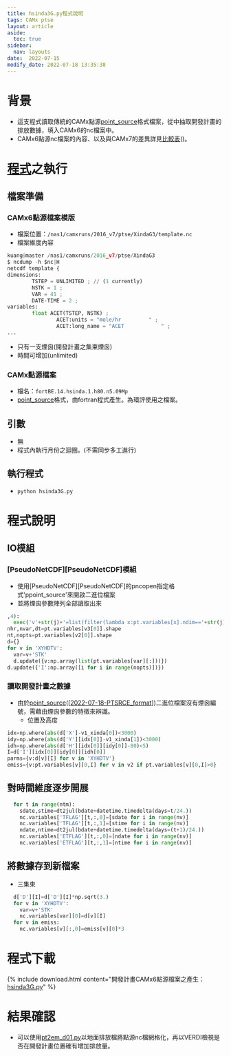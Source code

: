 ```yaml
---
title: hsinda3G.py程式說明
tags: CAMx ptse 
layout: article
aside:
  toc: true
sidebar:
  nav: layouts
date:  2022-07-15 
modify_date: 2022-07-18 13:35:38
---
```


# 背景

- 這支程式讀取傳統的CAMx點源[point_source][ptsrc_fmt]格式檔案，從中抽取開發計畫的排放數據，填入CAMx6的nc檔案中。
- CAMx6點源nc檔案的內容、以及與CAMx7的差異詳見[比較表][CAMx67]()。

# [程式](https://github.com/sinotec2/Focus-on-Air-Quality/blob/main/CAMx/ptse/hsinda3G.py)之執行

## 檔案準備

### CAMx6點源檔案模版
- 檔案位置：`/nas1/camxruns/2016_v7/ptse/XindaG3/template.nc`
- 檔案維度內容

```python
kuang@master /nas1/camxruns/2016_v7/ptse/XindaG3
$ ncdump -h $nc|H
netcdf template {
dimensions:
        TSTEP = UNLIMITED ; // (1 currently)
        NSTK = 1 ;
        VAR = 41 ;
        DATE-TIME = 2 ;
variables:
        float ACET(TSTEP, NSTK) ;
                ACET:units = "mole/hr         " ;
                ACET:long_name = "ACET            " ;
...                
```
- 只有一支煙囪(開發計畫之集束煙囪)
- 時間可增加(unlimited)

### CAMx點源檔案
- 檔名：`fortBE.14.hsinda.1.h80.n5.09Mp`
- [point_source][ptsrc_fmt]格式，由fortran程式產生。為環評使用之檔案。

## 引數
- 無
- 程式內執行月份之迴圈。(不需同步多工進行)

## 執行程式
- `python hsinda3G.py`

# 程式說明
## IO模組
### [PseudoNetCDF][PseudoNetCDF]模組
- 使用[PseudoNetCDF][PseudoNetCDF]的pncopen指定格式'ppoint_source'來開啟二進位檔案
- 並將煙囪參數陣列全部讀取出來

```python
,4):
  exec('v'+str(j)+'=list(filter(lambda x:pt.variables[x].ndim=='+str(j)+', [i for i in pt.variables]))')
nhr,nvar,dt=pt.variables[v3[0]].shape
nt,nopts=pt.variables[v2[0]].shape
d={}
for v in 'XYHDTV':
  var=v+'STK'
  d.update({v:np.array(list(pt.variables[var][:]))})
d.update({'I':np.array([i for i in range(nopts)])})
```

### 讀取開發計畫之數據

- 由於[point_source][ptsrc_fmt]([[2022-07-18-PTSRCE_format]])二進位檔案沒有煙囪編號，需藉由煙囪參數的特徵來辨識。
  - 位置及高度

```python
idx=np.where(abs(d['X']-v1_xinda[0])<3000)
idy=np.where(abs(d['Y'][idx[0]]-v1_xinda[1])<3000)
idh=np.where(abs(d['H'][idx[0]][idy[0]]-80)<5)
I=d['I'][idx[0]][idy[0]][idh[0]]
parms={v:d[v][I] for v in 'XYHDTV'}
emiss={v:pt.variables[v][0,I] for v in v2 if pt.variables[v][0,I]>0}
```

## 對時間維度逐步開展

```python
  for t in range(ntm):
    sdate,stime=dt2jul(bdate+datetime.timedelta(days=t/24.))
    nc.variables['TFLAG'][t,:,0]=[sdate for i in range(nv)]
    nc.variables['TFLAG'][t,:,1]=[stime for i in range(nv)]
    ndate,ntime=dt2jul(bdate+datetime.timedelta(days=(t+1)/24.))
    nc.variables['ETFLAG'][t,:,0]=[ndate for i in range(nv)]
    nc.variables['ETFLAG'][t,:,1]=[ntime for i in range(nv)]
```

## 將數據存到新檔案
- 三集束

```python
  d['D'][I]=d['D'][I]*np.sqrt(3.)
  for v in 'XYHDTV':
    var=v+'STK'
    nc.variables[var][0]=d[v][I]
  for v in emiss:
    nc.variables[v][:,0]=emiss[v][0]*3
```

# 程式下載

{% include download.html content="開發計畫CAMx6點源檔案之產生：[hsinda3G.py](https://github.com/sinotec2/Focus-on-Air-Quality/blob/main/CAMx/ptse/hsinda3G.py)" %}

# 結果確認
- 可以使用[pt2em_d01.py](https://sinotec2.github.io/Focus-on-Air-Quality/EmisProc/ptse/pt2em_d04/#程式說明)以地面排放檔將點源nc檔網格化，再以VERDI檢視是否在開發計畫位置確有增加排放量。

[ncqdp]: https://sinotec2.github.io/Focus-on-Air-Quality/utilities/netCDF/ncks/#加長一個limited維度 "ncpdq -O -a COL,TSTEP,LAY,ROW $nc a; ncks -O --mk_rec_dmn COL a $nc"
[CAMx67]: https://sinotec2.github.io/Focus-on-Air-Quality/GridModels/PTSE/1.pt_constWork/#點源nc檔案煙囪參數之版本差異 "點源NC檔案煙囪參數之版本差異"
[mask]: https://sinotec2.github.io/Focus-on-Air-Quality/utilities/netCDF/masked "NC矩陣遮罩之檢查與修改"
[ptsrc_fmt]: https://sinotec2.github.io/FAQ/2022/07/18/PTSRCE_format.html "CAMx點源格式說明"
[//begin]: # "Autogenerated link references for markdown compatibility"
[2022-07-18-PTSRCE_format]: 2022-07-18-PTSRCE_format.md "CAMx點源格式說明"
[//end]: # "Autogenerated link references"
